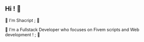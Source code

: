 ## Hi ! 👋

🍃 I'm Shacript ; 👾

🍃 I'm a Fullstack Developer who focuses on Fivem scripts and Web development ! ; 👾
